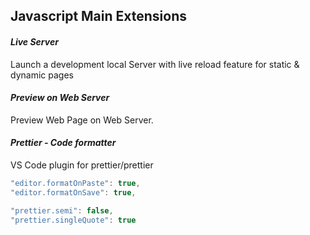 ## Javascript Main Extensions

#### _Live Server_

Launch a development local Server with live reload feature for static & dynamic pages

#### _Preview on Web Server_

Preview Web Page on Web Server.

#### _Prettier - Code formatter_

VS Code plugin for prettier/prettier

```javascript
"editor.formatOnPaste": true,
"editor.formatOnSave": true,

"prettier.semi": false,
"prettier.singleQuote": true
```
